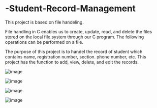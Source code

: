﻿# -Student-Record-Management
This project is based on file handeling.

File handling in C enables us to create, update, read, and delete the files stored on the local file system through our C program. The following operations can be performed on a file.

The purpose of this project is to handel the record of student which contains name, registration number, section. phone number, etc.
This project has the function to add, view, delete, and edit the records.

![image](https://user-images.githubusercontent.com/91370904/185593653-cb94d4c3-3ece-4ec3-9ff5-17f2f9a83933.png)

![image](https://user-images.githubusercontent.com/91370904/185594048-36e7b5a9-7208-4699-9362-d6e1a281c11f.png)

![image](https://user-images.githubusercontent.com/91370904/185594111-761be46c-6db1-43fd-a61a-f67358b97ae3.png)

![image](https://user-images.githubusercontent.com/91370904/185594145-22f76c87-4876-4e44-9ebe-748be2b83052.png)




